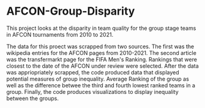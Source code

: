 # AFCON-Group-Disparity
This project looks at the disparity in team quality for the group stage teams in AFCON tournaments from 2010 to 2021. 

The data for this proect was scrapped from two sources. The first was the wikipedia entries for the AFCON pages from 2010-2021. The second article was the transfermarkt page for the FIFA Men's Ranking. Rankings that were closest to the date of the AFCON under review were selected. After the data was appriopriately scrapped, the code produced data that displayed potential measures of group inequality. Average Ranking of the group as well as the difference betwee the third and fourth lowest ranked teams in a group. Finally, the code produces visualizations to display inequality between the groups.
